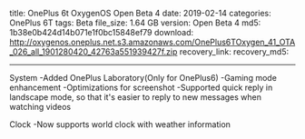title: OnePlus 6t OxygenOS Open Beta 4
date: 2019-02-14
categories: OnePlus 6T
tags: Beta
file_size: 1.64 GB
version: Open Beta 4
md5: 1b38e0b424d14b071e1f0bc15848ef79
download: http://oxygenos.oneplus.net.s3.amazonaws.com/OnePlus6TOxygen_41_OTA_026_all_1901280420_42763a551939427f.zip
recovery_link: 
recovery_md5:

---
System
-Added OnePlus Laboratory(Only for OnePlus6)
-Gaming mode enhancement
-Optimizations for screenshot
-Supported quick reply in landscape mode, so that it's easier to reply to new messages when watching videos

Clock
-Now supports world clock with weather information
